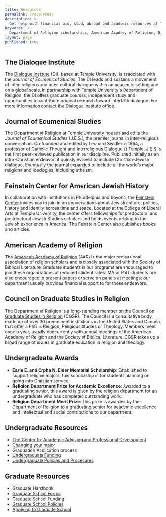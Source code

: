```yaml
---
title: Resources
permalink: /resources/
description: >-
  Get help with financial aid, study abroad and academic resources at Temple University Department of Religion.
keywords: >-
  Department of Religion scholarships, American Academy of Religion, Dialogue Institute, Council on Graduate Studies in Religion
layout: page
published: true
---
```

## The Dialogue Institute
The [Dialogue Institute](http://dialogueinstitute.org/) (DI), based at Temple University, is associated with the _Journal of Ecumenical Studies_. The DI leads and sustains a movement of inter-religious and inter-cultural dialogue within an academic setting and on a global scale. In partnership with Temple University's Department of Religion, the DI offers graduate courses, independent study and opportunities to contribute original research toward interfaith dialogue. For more information contact the [Dialogue Institute office](mailto:info@dialogueinstitute.org).

## Journal of Ecumenical Studies
The Department of Religion at Temple University houses and edits the _Journal of Ecumenical Studies_ (J.E.S.), the premier journal in inter-religious conversation. Co-founded and edited by Leonard Swidler in 1964, a professor of Catholic Thought and Interreligious Dialogue at Temple, J.E.S is the first peer-reviewed publication in our discipline. Published initially as an intra-Christian endeavor, it quickly evolved to include Christian-Jewish dialogue. Eventually the journal expanded to include all the world’s major religions and ideologies, including atheism.

## Feinstein Center for American Jewish History
In collaboration with institutions in Philadelphia and beyond, the [Feinstein Center](http://www.cla.temple.edu/feinsteincenter/) invites you to join in on conversations about Jewish culture, politics, history and identity across time and space. Located at the College of Liberal Arts at Temple University, the center offers fellowships for predoctoral and postdoctoral Jewish Studies scholars and holds events relating to the Jewish experience in America. The Feinstein Center also publishes books and articles.

## American Academy of Religion
The [American Academy of Religion](https://www.aarweb.org/) (AAR) is the major professional association of religion scholars and is closely associated with the Society of Biblical Literature. Graduate students in our programs are encouraged to join these organizations at reduced student rates. MA or PhD students are also encouraged to present papers or serve on panels at meetings; our department usually provides financial support to for these endeavors.

## Council on Graduate Studies in Religion
The Department of Religion is a long-standing member on the Council on [Graduate Studies in Religion](http://www.gradstudiesinreligion.org/) (CGSR). The Council is a consultative body made up of over 30 preeminent institutions in the United States and Canada that offer a PhD in Religion, Religious Studies or Theology. Members meet once a year, usually concurrently with annual meetings of the American Academy of Religion and the Society of Biblical Literature. CGSR takes up a broad range of issues in graduate education in religion and theology.

## Undergraduate Awards
- **Earle E. and Orpha N. Elder Memorial Scholarship**: Established to support religion majors, this scholarship is for students planning on going into Christian service.
- **Religion Department Prize for Academic Excellence**: Awarded to a graduating senior, this award is given by the religion department for an undergraduate who has completed outstanding work.
- **Religion Department Merit Prize**: This prize is awarded by the Department of Religion to a graduating senior for academic excellence and intellectual and social contributions to our department.

## Undergraduate Resources
- [The Center for Academic Advising and Professional Development](https://liberalarts.temple.edu/advising)
- [Changing your major](http://www.temple.edu/studentaffairs/orientation/freshman-orientation/changing-your-major.asp)
- [Graduation Application process](http://www.temple.edu/registrar/students/graduation)
- [Undergraduate Funding](http://sfs.temple.edu/)
- [Undergraduate Policies and Procedures](http://bulletin.temple.edu/undergraduate/academic-policies/)

## Graduate Resources
- Graduate Handbook
- [Graduate School Forms](http://www.temple.edu/grad/forms/index.htm)
- [Graduate School Funding](http://www.temple.edu/grad/finances/index.htm)
- [Graduate School Policies](http://www.temple.edu/grad/policies/index.htm)
- [Applying to Graduate School](http://www.temple.edu/grad/admissions/howtoapply.htm)
